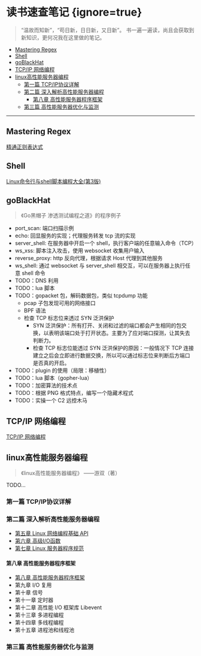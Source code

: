 # 读书速查笔记 {ignore=true}

> “温故而知新”，“苟日新，日日新，又日新”。
> 书一遍一遍读，尚且会获取到新知识，更何况我在这里做的笔记。


<!-- @import "[TOC]" {cmd="toc" depthFrom=1 depthTo=6 orderedList=false} -->

<!-- code_chunk_output -->

- [Mastering Regex](#mastering-regex)
- [Shell](#shell)
- [goBlackHat](#goblackhat)
- [TCP/IP 网络编程](#tcpip-网络编程)
- [linux高性能服务器编程](#linux高性能服务器编程)
  - [第一篇 TCP/IP协议详解](#第一篇-tcpip协议详解)
  - [第二篇 深入解析高性能服务器编程](#第二篇-深入解析高性能服务器编程)
    - [第八章 高性能服务器程序框架](#第八章-高性能服务器程序框架)
  - [第三篇 高性能服务器优化与监测](#第三篇-高性能服务器优化与监测)

<!-- /code_chunk_output -->

---

## Mastering Regex

[精通正则表达式](./Regex/noteOfProfessionalRegex.md)

## Shell

[Linux命令行与shell脚本编程大全(第3版)](./shell/noteFromBook.md)

## goBlackHat

> 《Go黑帽子 渗透测试编程之道》的程序例子

- port_scan: 端口扫描示例
- echo: 回显服务的实现；代理服务转发 tcp 流的实现
- server_shell: 在服务器中开启一个 shell，执行客户端的任意输入命令（TCP）
- ws_xss: 脚本注入攻击，使用 websocket 收集用户输入
- reverse_proxy: http 反向代理，根据请求 Host 代理到其他服务
- ws_shell: 通过 websocket 与 server_shell 相交互，可以在服务器上执行任意 shell 命令
- TODO：DNS 利用
- TODO：lua 脚本
- TODO：gopacket 包，解码数据包，类似 tcpdump 功能
    - pcap 子包发现可用的网络接口
    - BPF 语法
    - 检查 TCP 标志位来透过 SYN 泛洪保护
        - SYN 泛洪保护：所有打开、关闭和过滤的端口都会产生相同的包交换，以表明该端口处于打开状态。主要为了应对端口探测，让其失去判断力。
        - 检查 TCP 标志位能透过 SYN 泛洪保护的原因：一般情况下 TCP 连接建立之后会立即进行数据交换，所以可以通过标志位来判断后方端口是否真的开启。
- TODO：plugin 的使用（局限：移植性）
- TODO：lua 脚本（gopher-lua）
- TODO：加密算法的技术点
- TODO：根据 PNG 格式特点，编写一个隐藏术程式
- TODO：实操一个 C2 远控木马

## TCP/IP 网络编程

[TCP/IP 网络编程](./tcpIpNetProgramming/README.md)

## linux高性能服务器编程

> 《linux高性能服务器编程》 ——游双（著）

TODO...

### 第一篇 TCP/IP协议详解 
### 第二篇 深入解析高性能服务器编程

- [第五章 Linux 网络编程基础 API](./linuxHighPerformance/Chapter_5.md)
- [第六章 高级I/O函数](./linuxHighPerformance/Chapter_6.md)
- [第七章 Linux 服务器程序规范](./linuxHighPerformance/Chapter_7.md)

#### 第八章 高性能服务器程序框架

- [第八章 高性能服务器程序框架](./linuxHighPerformance/Chapter_8.md)
- 第九章 I/O 复用
- 第十章 信号
- 第十一章 定时器
- 第十二章 高性能 I/O 框架库 Libevent
- 第十三章 多进程编程
- 第十四章 多线程编程
- 第十五章 进程池和线程池

### 第三篇 高性能服务器优化与监测